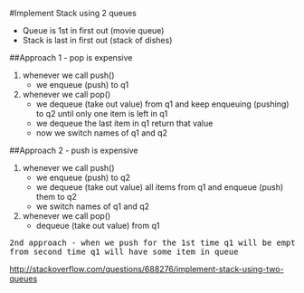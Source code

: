 #Implement Stack using 2 queues
- Queue is 1st in first out (movie queue)
- Stack is last in first out (stack of dishes)

##Approach 1 - pop is expensive
1. whenever we call push()
    - we enqueue (push) to q1
1. whenever we call pop()
    - we dequeue (take out value) from q1 and keep enqueuing (pushing) to q2 until only one item is left in q1
    - we dequeue the last item in q1 return that value
    - now we switch names of q1 and q2

##Approach 2 - push is expensive
1. whenever we call push()
    - we enqueue (push) to q2
    - we dequeue (take out value) all items from q1 and enqueue (push) them to q2
    - we switch names of q1 and q2
1. whenever we call pop()
    - dequeue (take out value) from q1

<pre>2nd approach - when we push for the 1st time q1 will be empty
from second time q1 will have some item in queue</pre>

http://stackoverflow.com/questions/688276/implement-stack-using-two-queues
